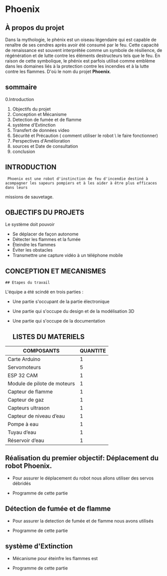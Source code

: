 # Phoenix
## À propos du projet

Dans la mythologie, le phénix est un oiseau légendaire qui est capable de renaître de ses cendres après avoir été consumé par le feu. 
Cette capacité de renaissance est souvent interprétée comme un symbole de résilience, de régénération et de lutte contre les éléments destructeurs 
tels que le feu. En raison de cette symbolique, le phénix est parfois utilisé comme emblème dans les domaines liés à la protection contre les incendies et à 
la lutte contre les flammes. D'où le nom du projet **Phoenix**.


## sommaire 
0.Introduction
1. Objectifs du projet 
2. Conception et Mécanisme 
3. Detection de fumée et de flamme
4. système d'Extinction
5. Transfert de données video
6. Sécurité et Précaution ( comment utiliser le robot \ le faire fonctionner)
7. Perspectives d'Amélioration
8. sources et Date de consultation
9. conclusion 

## INTRODUCTION

     Phoenix est une robot d'instinction de feu d'incendie destiné à acompagner les sapeurs pompiers et à les aider à être plus efficaces dans leurs 
missions de sauvetage. 

## OBJECTIFS DU PROJETS 
Le système doit pouvoir
* Se déplacer de façon autonome
* Détecter les flammes et la fumée
* Éteindre les flammes
* Éviter les obstacles
* Transmettre une capture vidéo à un téléphone mobile

## CONCEPTION ET MECANISMES

    ## Etapes du travail

L'équipe a été scindé en trois parties : 
* Une partie s'occupant de la partie électronique
* Une partie qui s'occupe du design et de la modélisation 3D
* Une partie qui s'occupe de la documentation

  ## LISTES DU MATERIELS

|**COMPOSANTS**| **QUANTITE** |
|--------------|---|
|Carte Arduino | 1 |
|Servomoteurs | 5 |
|ESP 32 CAM| 1 |
|Module de pilote de moteurs| 1 |
|Capteur de flamme | 1 |
|Capteur de gaz| 1 |
|Capteurs ultrason| 1 |
|Capteur de niveau d’eau| 1 | 
|Pompe à eau| 1 |
|Tuyau d’eau| 1 |
|Réservoir d’eau| 1 |

 ## Réalisation du premier objectif: Déplacement du robot **Phoenix**.

 * Pour assurer le déplacement du robot nous allons utiliser des servos débridés


     
 * Programme de cette partie 

     
## Détection de fumée et de flamme
   
 * Pour assurer la detection de fumée et de flamme nous avons utilisés


   
 *  Programme de cette partie 


## système d'Extinction

 * Mécanisme pour éteinfre les flammes est 

  
 * Programme de cette partie 
